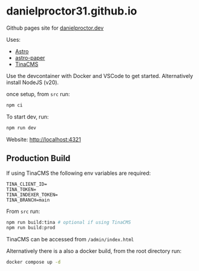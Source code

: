 # danielproctor31.github.io

Github pages site for [danielproctor.dev](https://danielproctor.dev)

Uses:

- [Astro](https://astro.build/)
- [astro-paper](https://github.com/satnaing/astro-paper)
- [TinaCMS](https://tina.io)

Use the devcontainer with Docker and VSCode to get started. Alternatively install NodeJS (v20).

once setup, from `src` run:

```bash
npm ci
```

To start dev, run:

```bash
npm run dev
```

Website: [http://localhost:4321](http://localhost:4321/)

## Production Build

If using TinaCMS the following env variables are required:
```
TINA_CLIENT_ID=
TINA_TOKEN=
TINA_INDEXER_TOKEN=
TINA_BRANCH=main
```

From `src` run:

```bash
npm run build:tina # optional if using TinaCMS
npm run build:prod
```

TinaCMS can be accessed from `/admin/index.html`

Alternatively there is a also a docker build, from the root directory run:

```bash
docker compose up -d
```
